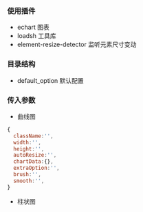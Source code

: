 
### 使用插件
- echart 图表
- loadsh 工具库
- element-resize-detector 监听元素尺寸变动
### 目录结构
- default_option 默认配置
### 传入参数
- 曲线图
```javascript
{
  className:'',
  width:'',
  height:'',
  autoResize:'',
  chartData:{},
  extraOption:'',
  brush:'',
  smooth:'',
}
```
- 柱状图


